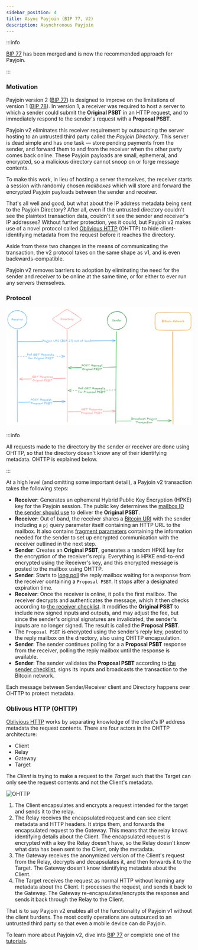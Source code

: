 ```yaml
---
sidebar_position: 4
title: Async Payjoin (BIP 77, V2)
description: Asynchronous Payjoin
---
```


:::info

[BIP 77](https://github.com/bitcoin/bips/blob/master/bip-0077.md) has been merged and is now the recommended approach for Payjoin.

:::

### Motivation

Payjoin version 2 ([BIP 77](https://github.com/bitcoin/bips/blob/master/bip-0077.md)) is designed to improve on the limitations of version 1 ([BIP 78](https://github.com/bitcoin/bips/blob/master/bip-0078.mediawiki)). In version 1, a receiver was required to host a server to which a sender could submit the **Original PSBT** in an HTTP request, and to immediately respond to the sender's request with a **Proposal PSBT**.

Payjoin v2 eliminates this receiver requirement by outsourcing the server hosting to an untrusted third party called the _Payjoin Directory_. This server is dead simple and has one task — store pending payments from the sender, and forward them to and from the receiver when the other party comes back online. These Payjoin payloads are small, ephemeral, and encrypted, so a malicious directory cannot snoop on or forge message contents.

To make this work, in lieu of hosting a server themselves, the receiver starts a session with randomly chosen _mailboxes_ which will store and forward the encrypted Payjoin payloads between the sender and receiver.

That's all well and good, but what about the IP address metadata being sent to the Payjoin Directory? After all, even if the untrusted directory couldn't see the plaintext transaction data, couldn't it see the sender and receiver's IP addresses? Without further protection, yes it could, but Payjoin v2 makes use of a novel protocol called [Oblivious HTTP](https://www.fastly.com/blog/enabling-privacy-on-the-internet-with-oblivious-http) (OHTTP) to hide client-identifying metadata from the request before it reaches the directory.

Aside from these two changes in the means of communicating the transaction, the v2 protocol takes on the same shape as v1, and is even backwards-compatible.

Payjoin v2 removes barriers to adoption by eliminating the need for the sender and receiver to be online at the same time, or for either to ever run any servers themselves.

### Protocol

![Payjoin V2 Flow](./img/v2.png)

:::info

All requests made to the directory by the sender or receiver are done using OHTTP, so that the directory doesn't know any of their identifying metadata. OHTTP is explained below.

:::

At a high level (and omitting some important detail), a Payjoin v2 transaction takes the following steps:

- **Receiver**: Generates an ephemeral Hybrid Public Key Encryption (HPKE) key for the Payjoin session. The public key determines the [mailbox ID the sender should use](https://en.wikipedia.org/wiki/Pigeon-hole_messagebox) to deliver the **Original PSBT**.
- **Receiver**: Out of band, the receiver shares a [Bitcoin URI](https://github.com/bitcoin/bips/blob/master/bip-0021.mediawiki) with the sender including a `pj` query parameter itself containing an HTTP URL to the mailbox. It also contains [fragment parameters](https://github.com/bitcoin/bips/blob/master/bip-0077.md#receiver-fragment-parameters) containing the information needed for the sender to set up encrypted communication with the receiver outlined in the next step.
- **Sender**: Creates an **Original PSBT**, generates a random HPKE key for the encryption of the receiver's reply. Everything is HPKE end-to-end encrypted using the Receiver's key, and this encrypted message is posted to the mailbox using OHTTP.
- **Sender**: Starts to [long poll](https://javascript.info/long-polling) the reply mailbox waiting for a response from the receiver containing a `Proposal PSBT`. It stops after a designated expiration time.
- **Receiver**: Once the receiver is online, it polls the first mailbox. The receiver decrypts and authenticates the message, which it then checks according to [the receiver checklist](https://github.com/bitcoin/bips/blob/master/bip-0078.mediawiki#receivers-original-psbt-checklist). It modifies the **Original PSBT** to include new signed inputs and outputs, and may adjust the fee, but since the sender's original signatures are invalidated, the sender's inputs are no longer signed. The result is called the **Proposal PSBT**.
- The `Proposal PSBT` is encrypted using the sender's reply key, posted to the reply mailbox on the directory, also using OHTTP encapsulation.
- **Sender**: The sender continues polling for a a **Proposal PSBT** response from the receiver, polling the reply mailbox until the response is available.
- **Sender**: The sender validates the **Proposal PSBT** according to [the sender checklist](https://github.com/bitcoin/bips/blob/master/bip-0077.md#senders-proposal-psbt-checklist), signs its inputs and broadcasts the transaction to the Bitcoin network.

Each message between Sender/Receiver client and Directory happens over OHTTP to protect metadata.

### Oblivous HTTP (OHTTP)

[Oblivious HTTP](https://www.ietf.org/rfc/rfc9458.html) works by separating knowledge of the client's IP address metadata the request contents. There are four actors in the OHTTP architecture:

- Client
- Relay
- Gateway
- Target

The _Client_ is trying to make a request to the _Target_ such that the Target can only see the request contents and not the Client's metadata.

![OHTTP](./img/ohttp.png)

1. The Client encapsulates and encrypts a request intended for the target and sends it to the relay.
2. The Relay receives the encapsulated request and can see client metadata and HTTP headers. It strips them, and forwards the encapsulated request to the Gateway. This means that the relay knows identifying details about the Client. The encapsulated request is encrypted with a key the Relay doesn't have, so the Relay doesn't know what data has been sent to the Client, only the metadata.
3. The Gateway receives the anonymized version of the Client's request from the Relay, decrypts and decapsulates it, and then forwards it to the Target. The Gateway doesn't know identifying metadata about the Client.
4. The Target receives the request as normal HTTP without learning any metadata about the Client. It processes the request, and sends it back to the Gateway. The Gateway re-encapsulates/encrypts the response and sends it back through the Relay to the Client.

That is to say Payjoin v2 enables all of the functionality of Payjoin v1 without the client burdens. The most costly operations are outsourced to an untrusted third party so that even a mobile device can do Payjoin.

To learn more about Payjoin v2, dive into [BIP 77](https://github.com/bitcoin/bips/pull/1483) or complete one of the [tutorials](/docs/category/tutorials).
